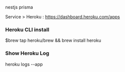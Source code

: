 nestjs 
prisma


Service > Heroku : https://dashboard.heroku.com/apps

 <h3>Heroku CLI install</h3>
  <p>$brew tap heroku/brew && brew install heroku</p>
  
 
 <h3>Show Heroku Log</h3>
  <p>heroku logs --app <appName></p>
  
 
